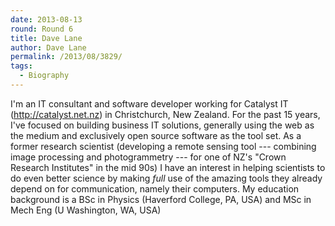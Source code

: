 ```yaml
---
date: 2013-08-13
round: Round 6
title: Dave Lane
author: Dave Lane
permalink: /2013/08/3829/
tags:
  - Biography
---
```

I'm an IT consultant and software developer working for Catalyst IT (http://catalyst.net.nz) in Christchurch, New Zealand. For the past 15 years, I've focused on building business IT solutions, generally using the web as the medium and exclusively open source software as the tool set. As a former research scientist (developing a remote sensing tool --- combining image processing and photogrammetry --- for one of NZ's "Crown Research Institutes" in the mid 90s) I have an interest in helping scientists to do even better science by making *full* use of the amazing tools they already depend on for communication, namely their computers. My education background is a BSc in Physics (Haverford College, PA, USA) and MSc in Mech Eng (U Washington, WA, USA)
